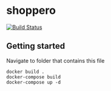 # shoppero

[![Build Status](https://travis-ci.com/Haj-Res/shoppero.svg?branch=master)](https://travis-ci.com/Haj-Res/shoppero)

## Getting started
Navigate to folder that contains this file

    docker build .
    docker-compose build
    docker-compose up -d
